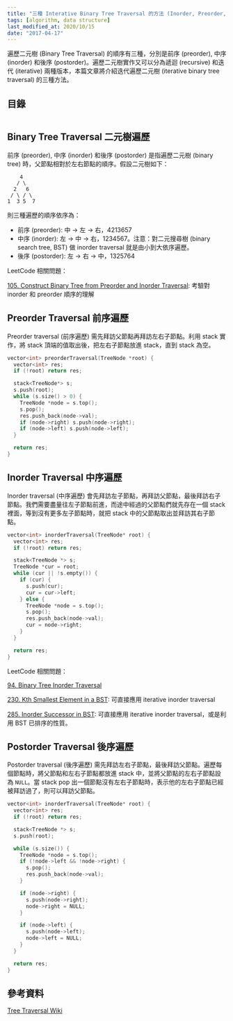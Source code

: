 ```yaml
---
title: "三種 Interative Binary Tree Traversal 的方法 (Inorder, Preorder, Postorder)"
tags: [algorithm, data structure]
last_modified_at: 2020/10/15
date: "2017-04-17"
---
```


遍歷二元樹 (Binary Tree Traversal) 的順序有三種，分別是前序 (preorder), 中序 (inorder) 和後序 (postorder)。遍歷二元樹實作又可以分為遞迴 (recursive) 和迭代 (iterative) 兩種版本，本篇文章將介紹迭代遍歷二元樹 (iterative binary tree traversal) 的三種方法。

## 目錄

```toc
```

## Binary Tree Traversal 二元樹遍歷

前序 (preorder), 中序 (inorder) 和後序 (postorder) 是指遍歷二元樹 (binary tree) 時，父節點相對於左右節點的順序。假設二元樹如下：

~~~
    4
   / \
  2   6
 / \ / \
1  3 5  7
~~~

則三種遍歷的順序依序為：

* 前序 (preorder): 中 -> 左 -> 右，4213657
* 中序 (inorder): 左 -> 中 -> 右，1234567。注意：對二元搜尋樹 (binary search tree, BST) 做 inorder traversal 就是由小到大依序遍歷。
* 後序 (postorder): 左 -> 右 -> 中，1325764

LeetCode 相關問題：

[105. Construct Binary Tree from Preorder and Inorder Traversal](https://leetcode.com/problems/construct-binary-tree-from-preorder-and-inorder-traversal/): 考驗對 inorder 和 preorder 順序的理解

## Preorder Traversal 前序遍歷

Preorder traversal (前序遍歷) 需先拜訪父節點再拜訪左右子節點。利用 stack 實作，將 stack 頂端的值取出後，把左右子節點放進 stack，直到 stack 為空。

~~~C
vector<int> preorderTraversal(TreeNode *root) {
  vector<int> res;
  if (!root) return res;

  stack<TreeNode*> s;
  s.push(root);
  while (s.size() > 0) {
    TreeNode *node = s.top();
    s.pop();
    res.push_back(node->val);
    if (node->right) s.push(node->right);
    if (node->left) s.push(node->left);
  }

  return res;
}
~~~

## Inorder Traversal 中序遍歷

Inorder traversal (中序遍歷) 會先拜訪左子節點，再拜訪父節點，最後拜訪右子節點。我們需要盡量往左子節點前進，而途中經過的父節點們就先存在一個 stack 裡面，等到沒有更多左子節點時，就把 stack 中的父節點取出並拜訪其右子節點。

~~~C
vector<int> inorderTraversal(TreeNode* root) {
  vector<int> res;
  if (!root) return res;

  stack<TreeNode *> s;
  TreeNode *cur = root;
  while (cur || !s.empty()) {
    if (cur) {
      s.push(cur);
      cur = cur->left;
    } else {
      TreeNode *node = s.top();
      s.pop();
      res.push_back(node->val);
      cur = node->right;
    }
  }

  return res;
}
~~~

LeetCode 相關問題：

[94. Binary Tree Inorder Traversal](https://leetcode.com/problems/binary-tree-inorder-traversal/)

[230. Kth Smallest Element in a BST](https://leetcode.com/problems/kth-smallest-element-in-a-bst/): 可直接應用 iterative inorder traversal

[285. Inorder Successor in BST](https://leetcode.com/problems/inorder-successor-in-bst/): 可直接應用 iterative inorder traversal，或是利用 BST 已排序的性質。

## Postorder Traversal 後序遍歷

Postorder traversal (後序遍歷) 需先拜訪左右子節點，最後拜訪父節點。遍歷每個節點時，將父節點和左右子節點都放進 stack 中，並將父節點的左右子節點設為 `NULL`。當 stack pop 出一個節點沒有左右子節點時，表示他的左右子節點已經被拜訪過了，則可以拜訪父節點。

~~~C
vector<int> inorderTraversal(TreeNode* root) {
  vector<int> res;
  if (!root) return res;

  stack<TreeNode *> s;
  s.push(root);

  while (s.size()) {
    TreeNode *node = s.top();
    if (!node->left && !node->right) {
      s.pop();
      res.push_back(node->val);
    }

    if (node->right) {
      s.push(node->right);
      node->right = NULL;
    }

    if (node->left) {
      s.push(node->left);
      node->left = NULL;
    }
  }

  return res;
}
~~~

## 參考資料

[Tree Traversal Wiki](https://en.wikipedia.org/wiki/Tree_traversal#Depth-first_search)